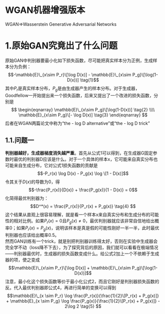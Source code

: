 WGAN机器增强版本
===
WGAN=>Wasserstein Generative Adversarial Networks

# 1.原始GAN究竟出了什么问题
原始GAN中判别器要最小化如下损失函数，尽可能把真实样本分为正例，生成样本分为负例：
$$-\mathbb{E}\_{x\sim P_r}\[\log D(x)] - \mathbb{E}\_{x\sim P_g}\[\log(1-D(x))] \tag{1}$$
其中$P_r$是真实样本分布，$P_g$是由生成器产生的样本分布。对于生成器，Goodfellow一开始提出来一个损失函数，后来又提出了一个改进的损失函数，分别是
$$
\begin{eqnarray}
\mathbb{E}\_{x\sim P_g}\[\log(1-D(x))] \tag{2} \\\\
\mathbb{E}_{x\sim P_g}\[- \log D(x)] \tag{3}
\end{eqnarray}
$$
后者在WGAN两篇论文中称为“the - log D alternative”或“the - log D trick”

## 1.1.问题一
**判别器越好，生成器梯度消失越严重**。首先从公式1可以得到，在生成器G固定参数时最优的判别器D应该是什么。对于一个具体的样本x，它可能来自真实分布也可能来自生成分布，它对公式1损失函数的贡献是
$$-P_r(x) \log D(x) - P_g(x) \log \[1 - D(x)]$$
令其关于$D(x)$的导数为0，得
$$-\frac{P_r(x)}{D(x)} + \frac{P_g(x)}{1 - D(x)} = 0$$
化简得最优判别器为：
$$D^*(x) = \frac{P_r(x)}{P_r(x) + P_g(x)} \tag{4} $$
这个结果从直观上很容易理解，就是看一个样本x来自真实分布和生成分布的可能性的相对比例。如果$P_r(x) = 0$且$P_g(x) \neq 0$，最优判别器就应该非常自信地给出概率0；如果$P_r(x) = P_g(x)$，说明该样本是真是假的可能性刚好一半一半，此时最优判别器也应该给出概率0.5。<br/>
然而GAN训练有一个trick，就是别把判别器训练得太好，否则在实验中生成器会完全学不动（loss降不下去），为了探究背后的原因，我们就可以看看在极端情况——判别器最优时，生成器的损失函数变成什么。给公式2加上一个不依赖于生成器的项，使之变成
$$\mathbb{E}\_{x\sim P_r}\[\log D(x)] + \mathbb{E}\_{x\sim P_g}\[\log(1-D(x))]$$
注意，最小化这个损失函数等价于最小化公式2，而且它刚好是判别器损失函数的反。代入最优判别器即公式4，再进行简单的变换可以得到
$$\mathbb{E}\_{x \sim P_r} \log \frac{P_r(x)}{\frac{1}{2}\[P_r(x) + P_g(x)]} + \mathbb{E}_{x \sim P_g} \log \frac{P_g(x)}{\frac{1}{2}\[P_r(x) + P_g(x)]} - 2\log 2 \tag{5} $$